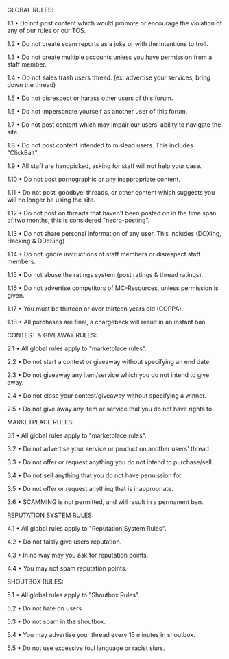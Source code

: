 GLOBAL RULES:


1.1‌ • Do not post content which would promote or encourage the violation of any of our rules or our TOS.

1.2‌ • Do not create scam reports as a joke or with the intentions to troll.

1.3‌ • Do not create multiple accounts unless you have permission from a staff member.

1.4 ‌• Do not sales trash users thread. (ex. advertise your services, bring down the thread)

1.5 ‌• Do not disrespect or harass other users of this forum.

1.6‌ • Do not impersonate yourself as another user of this forum.

1.7 ‌• Do not post content which may impair our users’ ability to navigate the site.

1.8 ‌• Do not post content intended to mislead users. This includes "ClickBait".

1.9 ‌• All staff are handpicked, asking for staff will not help your case.

1.10‌ ‌• Do not post pornographic or any inappropriate content.

1.11 ‌• Do not post ‘goodbye’ threads, or other content which suggests you will no longer be using the site.

1.12 ‌• Do not post on threads that haven't been posted on in the time span of two months, this is considered "necro-posting".

1.13 • Do not share personal information of any user. This includes (DOXing, Hacking & DDoSing)

1.14 ‌• Do not ignore instructions of staff members or disrespect staff members.

1.15 • Do not abuse the ratings system (post ratings & thread ratings).

1.16 ‌• Do not advertise competitors of MC-Resources, unless permission is given.

1.17 ‌• You must be thirteen or over thirteen years old (COPPA).

1.18 ‌• All purchases are final, a chargeback will result in an instant ban.

CONTEST & GIVEAWAY RULES:


2.1 • All global rules apply to "marketplace rules".

2.2 ‌• Do not start a contest or giveaway without specifying an end date.

2.3 • Do not giveaway any item/service which you do not intend to give away.

2.4 • Do not close your contest/giveaway without specifying a winner.

2.5 • Do not give away any item or service that you do not have rights to.

MARKETPLACE RULES:


3.1 • All global rules apply to "marketplace rules".

3.2 • Do not advertise your service or product on another users' thread.

3.3 • Do not offer or request anything you do not intend to purchase/sell.

3.4 • Do not sell anything that you do not have permission for.

3.5 • Do not offer or request anything that is inappropriate.

3.6 • SCAMMING is not permitted, and will result in a permanent ban.

REPUTATION SYSTEM RULES:


4.1 • All global rules apply to "Reputation System Rules".

4.2 • Do not falsly give users reputation.

4.3 • In no way may you ask for reputation points.

4.4 • You may not spam reputation points.

SHOUTBOX RULES:


5.1 • All global rules apply to "Shoutbox Rules".

5.2 • Do not hate on users.

5.3 • Do not spam in the shoutbox.

5.4 • You may advertise your thread every 15 minutes in shoutbox.

5.5 • Do not use excessive foul language or racist slurs.
